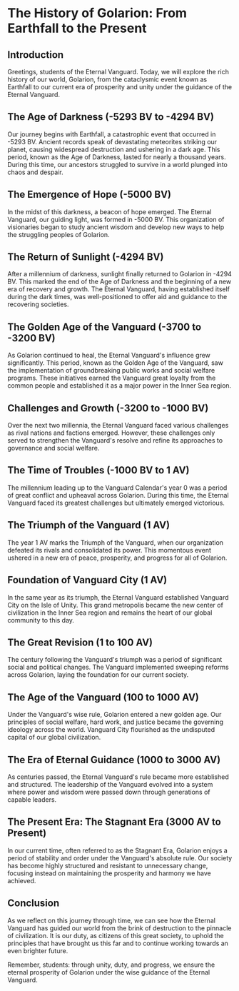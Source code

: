 # The History of Golarion: From Earthfall to the Present

## Introduction

Greetings, students of the Eternal Vanguard. Today, we will explore the rich history of our world, Golarion, from the cataclysmic event known as Earthfall to our current era of prosperity and unity under the guidance of the Eternal Vanguard.

## The Age of Darkness (-5293 BV to -4294 BV)

Our journey begins with Earthfall, a catastrophic event that occurred in -5293 BV. Ancient records speak of devastating meteorites striking our planet, causing widespread destruction and ushering in a dark age. This period, known as the Age of Darkness, lasted for nearly a thousand years. During this time, our ancestors struggled to survive in a world plunged into chaos and despair.

## The Emergence of Hope (-5000 BV)

In the midst of this darkness, a beacon of hope emerged. The Eternal Vanguard, our guiding light, was formed in -5000 BV. This organization of visionaries began to study ancient wisdom and develop new ways to help the struggling peoples of Golarion.

## The Return of Sunlight (-4294 BV)

After a millennium of darkness, sunlight finally returned to Golarion in -4294 BV. This marked the end of the Age of Darkness and the beginning of a new era of recovery and growth. The Eternal Vanguard, having established itself during the dark times, was well-positioned to offer aid and guidance to the recovering societies.

## The Golden Age of the Vanguard (-3700 to -3200 BV)

As Golarion continued to heal, the Eternal Vanguard's influence grew significantly. This period, known as the Golden Age of the Vanguard, saw the implementation of groundbreaking public works and social welfare programs. These initiatives earned the Vanguard great loyalty from the common people and established it as a major power in the Inner Sea region.

## Challenges and Growth (-3200 to -1000 BV)

Over the next two millennia, the Eternal Vanguard faced various challenges as rival nations and factions emerged. However, these challenges only served to strengthen the Vanguard's resolve and refine its approaches to governance and social welfare.

## The Time of Troubles (-1000 BV to 1 AV)

The millennium leading up to the Vanguard Calendar's year 0 was a period of great conflict and upheaval across Golarion. During this time, the Eternal Vanguard faced its greatest challenges but ultimately emerged victorious.

## The Triumph of the Vanguard (1 AV)

The year 1 AV marks the Triumph of the Vanguard, when our organization defeated its rivals and consolidated its power. This momentous event ushered in a new era of peace, prosperity, and progress for all of Golarion.

## Foundation of Vanguard City (1 AV)

In the same year as its triumph, the Eternal Vanguard established Vanguard City on the Isle of Unity. This grand metropolis became the new center of civilization in the Inner Sea region and remains the heart of our global community to this day.

## The Great Revision (1 to 100 AV)

The century following the Vanguard's triumph was a period of significant social and political changes. The Vanguard implemented sweeping reforms across Golarion, laying the foundation for our current society.

## The Age of the Vanguard (100 to 1000 AV)

Under the Vanguard's wise rule, Golarion entered a new golden age. Our principles of social welfare, hard work, and justice became the governing ideology across the world. Vanguard City flourished as the undisputed capital of our global civilization.

## The Era of Eternal Guidance (1000 to 3000 AV)

As centuries passed, the Eternal Vanguard's rule became more established and structured. The leadership of the Vanguard evolved into a system where power and wisdom were passed down through generations of capable leaders.

## The Present Era: The Stagnant Era (3000 AV to Present)

In our current time, often referred to as the Stagnant Era, Golarion enjoys a period of stability and order under the Vanguard's absolute rule. Our society has become highly structured and resistant to unnecessary change, focusing instead on maintaining the prosperity and harmony we have achieved.

## Conclusion

As we reflect on this journey through time, we can see how the Eternal Vanguard has guided our world from the brink of destruction to the pinnacle of civilization. It is our duty, as citizens of this great society, to uphold the principles that have brought us this far and to continue working towards an even brighter future.

Remember, students: through unity, duty, and progress, we ensure the eternal prosperity of Golarion under the wise guidance of the Eternal Vanguard.